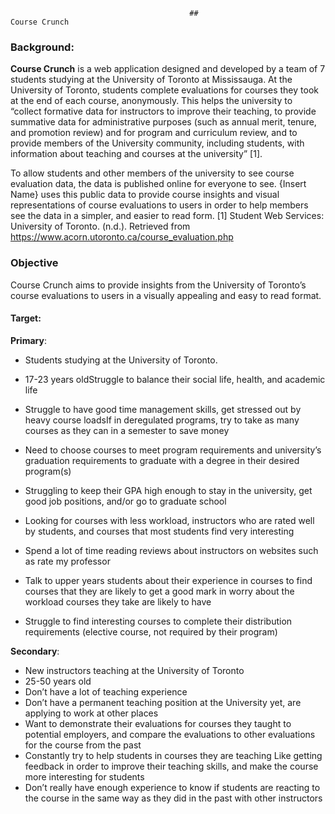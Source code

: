 											## 							Course Crunch



### Background:

**Course Crunch** is a web application designed and developed by a team of 7 students studying at the University of Toronto at Mississauga. 
At the University of Toronto, students complete evaluations for courses they took at the end of each course, anonymously. This helps the university to “collect formative data for instructors to improve their teaching, to provide summative data for administrative purposes (such as annual merit, tenure, and promotion review) and for program and curriculum review, and to provide members of the University community, including students, with information about teaching and courses at the university” [1]. 

To allow students and other members of the university to see course evaluation data, the data is published online for everyone to see. {Insert Name} uses this public data to provide course insights and visual representations of course evaluations to users in order to help members see the data in a simpler, and easier to read form. 
[1] Student Web Services: University of Toronto. (n.d.). Retrieved from https://www.acorn.utoronto.ca/course_evaluation.php



### Objective

Course Crunch aims to provide insights from the University of Toronto’s course evaluations to users in a visually appealing and easy to read format. 



#### **Target**:

**Primary**: 

* Students studying at the University of Toronto. 

* 17-23 years oldStruggle to balance their social life, health, and academic life

* Struggle to have good time management skills, get stressed out by heavy course loadsIf in deregulated programs, try to take as many courses as they can in a semester to save money

* Need to choose courses to meet program requirements and university’s graduation requirements to graduate with a degree in their desired program(s)

* Struggling to keep their GPA high enough to stay in the university, get good job positions, and/or go to graduate school

* Looking for courses with less workload, instructors who are rated well by students, and courses that most students find very interesting

* Spend a lot of time reading reviews about instructors on websites such as rate my professor

* Talk to upper years students about their experience in courses to find courses that they are likely to get a good mark in worry about the workload courses they take are likely to have

* Struggle to find interesting courses to complete their distribution requirements (elective course, not required by their program)

  

**Secondary**:

* New instructors teaching at the University of Toronto
* 25-50 years old
* Don’t have a lot of teaching experience
* Don’t have a permanent teaching position at the University yet, are applying to work at other places
* Want to demonstrate their evaluations for courses they taught to potential employers, and compare the evaluations to other evaluations for the course from the past
* Constantly try to help students in courses they are teaching Like getting feedback in order to improve their teaching skills, and make the course more interesting for students
* Don’t really have enough experience to know if students are reacting to the course in the same way as they did in the past with other instructors